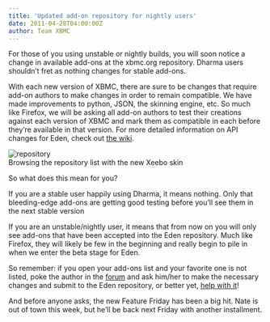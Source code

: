 ```yaml
---
title: 'Updated add-on repository for nightly users'
date: 2011-04-28T04:00:00Z
author: Team XBMC
---
```

For those of you using unstable or nightly builds, you will soon notice a change in available add-ons at the xbmc.org repository. Dharma users shouldn’t fret as nothing changes for stable add-ons.

 With each new version of XBMC, there are sure to be changes that require add-on authors to make changes in order to remain compatible. We have made improvements to python, JSON, the skinning engine, etc. So much like Firefox, we will be asking all add-on authors to test their creations against each version of XBMC and mark them as compatible in each before they’re available in that version. For more detailed information on API changes for Eden, check out [the wiki](https://kodi.wiki/view/Eden_API_Changes).

 ![](/sites/default/files/uploads/repository.png "repository")  
 Browsing the repository list with the new Xeebo skin

  So what does this mean for you?

 If you are a stable user happily using Dharma, it means nothing. Only that bleeding-edge add-ons are getting good testing before you’ll see them in the next stable version

 If you are an unstable/nightly user, it means that from now on you will only see add-ons that have been accepted into the Eden repository. Much like Firefox, they will likely be few in the beginning and really begin to pile in when we enter the beta stage for Eden.

 So remember: if you open your add-ons list and your favorite one is not listed, poke the author in the [forum](https://forum.kodi.tv/) and ask him/her to make the necessary changes and submit to the Eden repository, or better yet, [help with it](https://kodi.wiki/view/Eden_API_Changes)!

 And before anyone asks, the new Feature Friday has been a big hit. Nate is out of town this week, but he’ll be back next Friday with another installment.

 